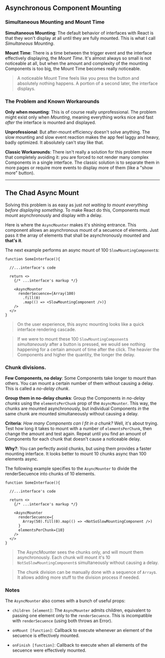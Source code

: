 ## **Asynchronous Component Mounting**

### **Simultaneous Mounting and Mount Time**

**Simultaneous Mounting**: The default behavior of interfaces with React is that they won't display at all until they are fully mounted. This is what I call _Simultaneous Mounting_.

**Mount Time**: There is a time between the trigger event and the interface effectively displaying, the _Mount Time_. It's almost always so small is not noticeable at all, but when the amount and complexity of the mounting Components is too big, the Mount Time becomes really noticeable.

> A noticeable Mount Time feels like you press the button and absolutely nothing happens. A portion of a second later, the interface displays.

### **The Problem and Known Workarounds**

**Only when mounting**: This is of course really unprofessional. The problem might exist only when _Mounting_, meaning everything works nice and fast _after_ the interface is mounted and displayed.

**Unprofessional**: But after-mount efficiency doesn't solve anything. The slow mounting and slow event reaction makes the app feel laggy and heavy, badly optimized. It absolutely can't stay like that.

**Classic Workarounds**: There isn't really a solution for this problem more that completely avoiding it: you are forced to not render many complex Components in a single interface. The classic solution is to separate them in more pages or require more events to display more of them (like a "show more" button).

---

## **The Chad Async Mount**

Solving this problem is as easy as just _not waiting to mount everything before displaying something_. To make React do this, Components must mount asynchronously and display with a delay.

Here is where the `AsyncMounter` makes it's shining entrance. This component allows an asynchronous mount of a secuence of elements. Just pass it the array of elements that shall be asynchronously mounted and **that's it**.

The next example performs an async mount of 100 `SlowMountingComponent`s:

```
function SomeInterface(){

  //...interface's code

  return <>
    {/* ...interface's markup */}

    <AsyncMounter
      renderSecuence={Array(100)
        .fill(0)
        .map(() => <SlowMountingComponent />)}
    />
  </>
}
```

> On the user experience, this async mounting looks like a quick interface rendering cascade.

> If we were to mount these 100 `SlowMountingComponent`s _simultaneously_ after a button is pressed, we would see nothing happening for a certain amount of time after the click. The heavier the Components and higher the quantity, the longer the delay.

### **Chunk divisions**.

**Few Components, no delay**: Some Components take longer to mount than others. You can mount a certain number of them without causing a delay. This is called a _no-delay chunk_.

**Group them in no-delay chunks**: Group the Components in _no-delay chunks_ using the `elementsPerChunk` prop of the `AsyncMounter`. This way, the chunks are mounted asynchronously, but individual Components _in_ the same chunk are mounted simultaneously without causing a delay.

**Criteria**: _How many Components can I fit in a chunk?_ Well, it's about trying. Test how long it takes to mount with a number of `elementsPerChunk`, then change the amount and test again. Repeat until you find an amount of Components for each chunk that doesn't cause a noticeable delay.

**Why?**: You can perfectly avoid chunks, but using them provides a faster mounting interface. It looks better to mount 10 chunks async than 100 elements async.

The following example specifies to the `AsyncMounter` to divide the renderSecuence into chunks of 10 elements.

```
function SomeInterface(){

  //...interface's code

  return <>
    {/* ...interface's markup */}

    <AsyncMounter
      renderSecuence={
        Array(50).fill(0).map(() => <NotSoSlowMountingComponent />)
      }
      elementsPerChunk={10}
    />
  </>
}
```

> The AsyncMounter sees the chunks only, and will mount them asynchronously. Each chunk will mount it's 10 `NotSoSlowMountingComponent`s simultaneously without causing a delay.

> The chunk division can be manually done with a sequence of `Array`s. It allows adding more stuff to the division process if needed.

### **Notes**

The `AsyncMounter` also comes with a bunch of useful props:

- `children [element]`: The `AsyncMounter` admits children, equivalent to passing one element only to the `renderSecuence`. This is incompatible with `renderSecuence` (using both throws an Error).

- `onMount [function]`: Callback to execute whenever an element of the secuence is effectively mounted.

- `onFinish [function]`: Callback to execute when all elements of the secuence were effectively mounted.
